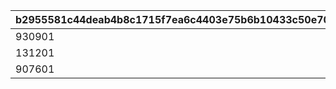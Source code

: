 |b2955581c44deab4b8c1715f7ea6c4403e75b6b10433c50e70f67daddffe581a|ec0870acfc16b2dacd5d8b7df3de81c6913553d194bef3b82b4075a06528da98|fb930526361a5c3856aa667e7af7f211fe5fdc1672a64a5d813b86eb78adb07a|
| --- | --- | --- |
|930901|10146|0|
|131201|10148|0|
|907601|10152|0|
